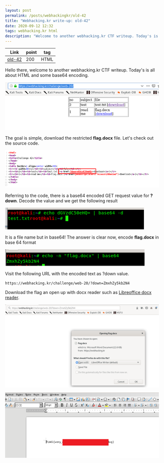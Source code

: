 ```yaml
---
layout: post
permalink: /posts/webhackingkr/old-42
title: "Webhacking.kr write-up: old-42"
date: 2020-09-12 12:32
tags: webhacking.kr html
description: "Welcome to another webhacking.kr CTF writeup. Today's is all about HTML and some base64 encoding."
---
```


Link | point | tag
-----|-------|----
[old-42](https://webhacking.kr/challenge/web-20/) | 200 | HTML

Hello there, welcome to another webhacking.kr CTF writeup. Today's is all about HTML and some base64 encoding.

![question](/assets/images/webhackingkr/2020-09-12-old-42/1.png)

The goal is simple, download the restricted **flag.docx** file. Let's check out the source code.

![source](/assets/images/webhackingkr/2020-09-12-old-42/2.png)

Referring to the code, there is a base64 encoded GET request value for **?down**. Decode the value and we get the following result

![decode](/assets/images/webhackingkr/2020-09-12-old-42/3.png)

It is a file name but in base64! The answer is clear now, encode **flag.docx** in base 64 format

![encode](/assets/images/webhackingkr/2020-09-12-old-42/4.png)

Visit the following URL with the encoded text as ?down value.

```
https://webhacking.kr/challenge/web-20/?down=ZmxhZy5kb2N4
```

Download the flag an open up with docx reader such as [Libreoffice docx reader](https://www.libreoffice.org/).

![solve](/assets/images/webhackingkr/2020-09-12-old-42/5.png)

![solve](/assets/images/webhackingkr/2020-09-12-old-42/6.png)
